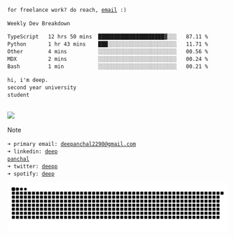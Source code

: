 <code>for freelance work? do reach, [email](mailto:deepanchal2290@gmail.com) :)</code><br>

<code>Weekly Dev Breakdown </code><br>
<!--START_SECTION:waka-->

```txt
TypeScript   12 hrs 50 mins  █████████████████████▓░░░   87.11 %
Python       1 hr 43 mins    ███░░░░░░░░░░░░░░░░░░░░░░   11.71 %
Other        4 mins          ░░░░░░░░░░░░░░░░░░░░░░░░░   00.56 %
MDX          2 mins          ░░░░░░░░░░░░░░░░░░░░░░░░░   00.24 %
Bash         1 min           ░░░░░░░░░░░░░░░░░░░░░░░░░   00.21 %
```

<!--END_SECTION:waka-->

<code>hi, i'm deep.</code><br>
<code>second year university student</code><br><br>


[![](https://komarev.com/ghpvc/?username=Deeppanchal2108&base=1000&color=ADD8E8)](https://github.com/Deeppanchal2108)

> [!NOTE]
><code>➜ primary email: [deepanchal2290@gmail.com](mailto:deepanchal2290@gmail.com)</code><br>
> <code>➜ linkedin: [deep panchal](https://www.linkedin.com/in/deep-panchal-123299292/)</code><br>
> <code>➜ twitter: [deepp](https://x.com/deepp2108)</code><br>
> <code>➜ spotify: [deep](https://open.spotify.com/user/31ir44gq5iylheg6bc4btvv6iz7e)</code><br>

<picture>
  <source media="(prefers-color-scheme: dark)" srcset="https://raw.githubusercontent.com/Deeppanchal2108/Deeppanchal2108/output/github-contribution-grid-snake-dark.svg">
  <source media="(prefers-color-scheme: light)" srcset="https://raw.githubusercontent.com/Deeppanchal2108/Deeppanchal2108/output/github-contribution-grid-snake.svg">
  <img alt="GitHub contribution snake animation" src="https://raw.githubusercontent.com/Deeppanchal2108/Deeppanchal2108/output/github-contribution-grid-snake.svg">
</picture>
